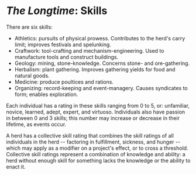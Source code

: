# *The Longtime*: Skills

There are six skills:

- Athletics: pursuits of physical prowess. Contributes to the herd's carry limit; improves festivals and spelunking.
- Craftwork: tool-crafting and mechanism-engineering. Used to manufacture tools and construct buildings.
- Geology: mining, stone-knowledge. Concerns stone- and ore-gathering.
- Herbalism: plant gathering. Improves gathering yields for food and natural goods.
- Medicine: produce poultices and rations.
- Organizing: record-keeping and event-managery. Causes syndicates to form; enables exploration.

Each individual has a rating in these skills ranging from 0 to 5, or: unfamiliar, novice, learned, adept, expert, and virtuoso. Individuals also have passion in between 0 and 3 skills; this number may increase or decrease in their lifetime, as events occur.

A herd has a collective skill rating that combines the skill ratings of all individuals in the herd -- factoring in fulfillment, sickness, and hunger -- which may apply as a modifier on a project's effect, or to cross a threshold. Collective skill ratings represent a combination of knowledge and ability: a herd without enough skill for something lacks the knowledge or the ability to enact it.
